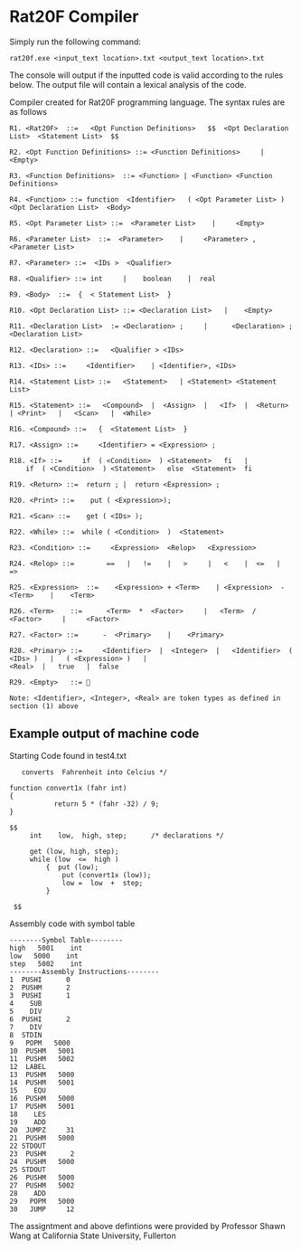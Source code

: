 # Rat20F Compiler
Simply run the following command:

	rat20f.exe <input_text location>.txt <output_text location>.txt 

The console will output if the inputted code is valid according to the rules below. The output file will contain a lexical analysis of the code.


Compiler created for Rat20F programming language. The syntax rules are as follows


`R1. <Rat20F>  ::=   <Opt Function Definitions>   $$  <Opt Declaration List>  <Statement List>  $$`

`R2. <Opt Function Definitions> ::= <Function Definitions>     |  <Empty>`

`R3. <Function Definitions>  ::= <Function> | <Function> <Function Definitions>  ` 

`R4. <Function> ::= function  <Identifier>   ( <Opt Parameter List> )  <Opt Declaration List>  <Body>`

`R5. <Opt Parameter List> ::=  <Parameter List>    |     <Empty>`

`R6. <Parameter List>  ::=  <Parameter>    |     <Parameter> , <Parameter List>`

`R7. <Parameter> ::=  <IDs >  <Qualifier> `

`R8. <Qualifier> ::= int     |    boolean    |  real `

`R9. <Body>  ::=  {  < Statement List>  }`

`R10. <Opt Declaration List> ::= <Declaration List>   |    <Empty>`

`R11. <Declaration List>  := <Declaration> ;     |      <Declaration> ; <Declaration List>`

`R12. <Declaration> ::=   <Qualifier > <IDs> `

`R13. <IDs> ::=     <Identifier>    | <Identifier>, <IDs>`

`R14. <Statement List> ::=   <Statement>   | <Statement> <Statement List>`

`R15. <Statement> ::=   <Compound>  |  <Assign>  |   <If>  |  <Return>   | <Print>   |   <Scan>   |  <While>` 

`R16. <Compound> ::=   {  <Statement List>  }` 

`R17. <Assign> ::=     <Identifier> = <Expression> ;`

`R18. <If> ::=     if  ( <Condition>  ) <Statement>   fi   |`  
`     if  ( <Condition>  ) <Statement>   else  <Statement>  fi `


`R19. <Return> ::=  return ; |  return <Expression> ;`

`R20. <Print> ::=    put ( <Expression>);`

`R21. <Scan> ::=    get ( <IDs> );`

`R22. <While> ::=  while ( <Condition>  )  <Statement>  `

`R23. <Condition> ::=     <Expression>  <Relop>   <Expression>`

`R24. <Relop> ::=        ==   |   !=    |   >     |   <    |  <=   |    =>`     

`R25. <Expression>  ::=    <Expression> + <Term>    | <Expression>  - <Term>    |    <Term>`

`R26. <Term>    ::=      <Term>  *  <Factor>     |   <Term>  /  <Factor>     |     <Factor>`

`R27. <Factor> ::=      -  <Primary>    |    <Primary>`

`R28. <Primary> ::=     <Identifier>  |  <Integer>  |   <Identifier>  ( <IDs> )   |   ( <Expression> )   |`  
`<Real>  |   true   |  false`     

`R29. <Empty>   ::= `

`Note: <Identifier>, <Integer>, <Real> are token types as defined in section (1) above`


## Example output of machine code

Starting Code found in test4.txt

```/* this is comment for this sample code which
   converts  Fahrenheit into Celcius */

function convert1x (fahr int)
{
           return 5 * (fahr -32) / 9;
}

$$
     int    low,  high, step;      /* declarations */

     get (low, high, step);
     while (low  <=  high )  
         {  put (low);
             put (convert1x (low));
             low =  low  +  step;
         } 

 $$
 ```
 
Assembly code with symbol table
```
--------Symbol Table--------
high   5001    int
low   5000    int
step   5002    int
--------Assembly Instructions--------
1  PUSHI      0
2  PUSHM      2
3  PUSHI      1
4    SUB
5    DIV
6  PUSHI      2
7    DIV
8  STDIN
9   POPM   5000
10  PUSHM   5001
11  PUSHM   5002
12  LABEL
13  PUSHM   5000
14  PUSHM   5001
15    EQU
16  PUSHM   5000
17  PUSHM   5001
18    LES
19    ADD
20  JUMPZ     31
21  PUSHM   5000
22 STDOUT
23  PUSHM      2
24  PUSHM   5000
25 STDOUT
26  PUSHM   5000
27  PUSHM   5002
28    ADD
29   POPM   5000
30   JUMP     12
```


The assigntment and above defintions were provided by Professor Shawn Wang at California State University, Fullerton
